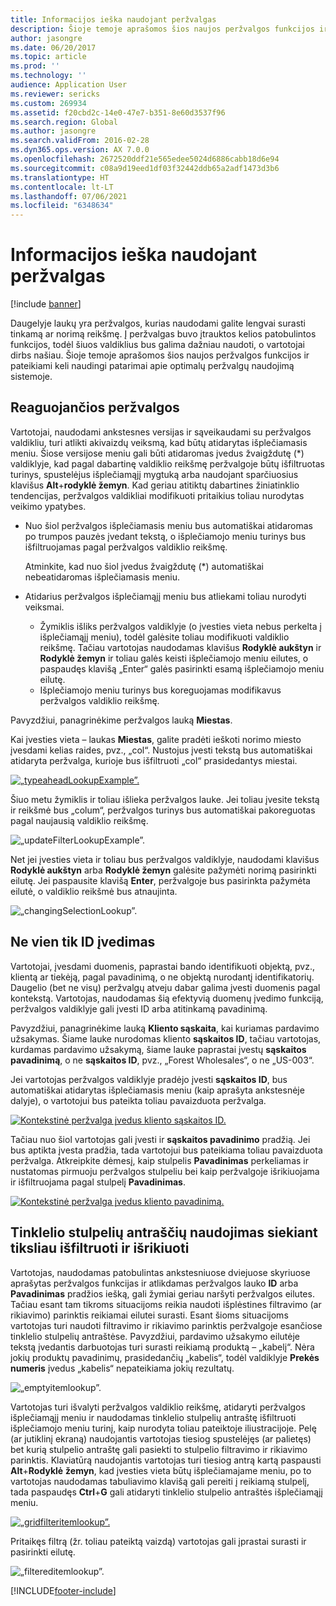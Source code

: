 ```yaml
---
title: Informacijos ieška naudojant peržvalgas
description: Šioje temoje aprašomos šios naujos peržvalgos funkcijos ir pateikiami keli naudingi patarimai apie optimalų peržvalgų naudojimą sistemoje.
author: jasongre
ms.date: 06/20/2017
ms.topic: article
ms.prod: ''
ms.technology: ''
audience: Application User
ms.reviewer: sericks
ms.custom: 269934
ms.assetid: f20cbd2c-14e0-47e7-b351-8e60d3537f96
ms.search.region: Global
ms.author: jasongre
ms.search.validFrom: 2016-02-28
ms.dyn365.ops.version: AX 7.0.0
ms.openlocfilehash: 2672520ddf21e565edee5024d6886cabb18d6e94
ms.sourcegitcommit: c08a9d19eed1df03f32442ddb65a2adf1473d3b6
ms.translationtype: HT
ms.contentlocale: lt-LT
ms.lasthandoff: 07/06/2021
ms.locfileid: "6348634"
---
```

# <a name="find-information-by-using-lookups"></a>Informacijos ieška naudojant peržvalgas

[!include [banner](../includes/banner.md)]

Daugelyje laukų yra peržvalgos, kurias naudodami galite lengvai surasti tinkamą ar norimą reikšmę. Į peržvalgas buvo įtrauktos kelios patobulintos funkcijos, todėl šiuos valdiklius bus galima dažniau naudoti, o vartotojai dirbs našiau. Šioje temoje aprašomos šios naujos peržvalgos funkcijos ir pateikiami keli naudingi patarimai apie optimalų peržvalgų naudojimą sistemoje.

## <a name="responsive-lookups"></a>Reaguojančios peržvalgos

Vartotojai, naudodami ankstesnes versijas ir sąveikaudami su peržvalgos valdikliu, turi atlikti akivaizdų veiksmą, kad būtų atidarytas išplečiamasis meniu. Šiose versijose meniu gali būti atidaromas įvedus žvaigždutę (\*) valdiklyje, kad pagal dabartinę valdiklio reikšmę peržvalgoje būtų išfiltruotas turinys, spustelėjus išplečiamąjį mygtuką arba naudojant sparčiuosius klavišus **Alt**+**rodyklė žemyn**. Kad geriau atitiktų dabartines žiniatinklio tendencijas, peržvalgos valdikliai modifikuoti pritaikius toliau nurodytas veikimo ypatybes.

- Nuo šiol peržvalgos išplečiamasis meniu bus automatiškai atidaromas po trumpos pauzės įvedant tekstą, o išplečiamojo meniu turinys bus išfiltruojamas pagal peržvalgos valdiklio reikšmę.

    Atminkite, kad nuo šiol įvedus žvaigždutę (\*) automatiškai nebeatidaromas išplečiamasis meniu.

- Atidarius peržvalgos išplečiamąjį meniu bus atliekami toliau nurodyti veiksmai.

    - Žymiklis išliks peržvalgos valdiklyje (o įvesties vieta nebus perkelta į išplečiamąjį meniu), todėl galėsite toliau modifikuoti valdiklio reikšmę. Tačiau vartotojas naudodamas klavišus **Rodyklė aukštyn** ir **Rodyklė žemyn** ir toliau galės keisti išplečiamojo meniu eilutes, o paspaudęs klavišą „Enter“ galės pasirinkti esamą išplečiamojo meniu eilutę.
    - Išplečiamojo meniu turinys bus koreguojamas modifikavus peržvalgos valdiklio reikšmę.

Pavyzdžiui, panagrinėkime peržvalgos lauką **Miestas**.

Kai įvesties vieta – laukas **Miestas**, galite pradėti ieškoti norimo miesto įvesdami kelias raides, pvz., „col“. Nustojus įvesti tekstą bus automatiškai atidaryta peržvalga, kurioje bus išfiltruoti „col“ prasidedantys miestai.

[![„typeaheadLookupExample”.](./media/typeaheadlookupexample.png)](./media/typeaheadlookupexample.png)

Šiuo metu žymiklis ir toliau išlieka peržvalgos lauke. Jei toliau įvesite tekstą ir reikšmė bus „colum“, peržvalgos turinys bus automatiškai pakoreguotas pagal naujausią valdiklio reikšmę.

![„updateFilterLookupExample”.](./media/updatefilterlookupexample.png)

Net jei įvesties vieta ir toliau bus peržvalgos valdiklyje, naudodami klavišus **Rodyklė aukštyn** arba **Rodyklė žemyn** galėsite pažymėti norimą pasirinkti eilutę. Jei paspausite klavišą **Enter**, peržvalgoje bus pasirinkta pažymėta eilutė, o valdiklio reikšmė bus atnaujinta.

![„changingSelectionLookup”.](./media/changingselectionlookup.png)

## <a name="typing-in-more-than-ids"></a>Ne vien tik ID įvedimas

Vartotojai, įvesdami duomenis, paprastai bando identifikuoti objektą, pvz., klientą ar tiekėją, pagal pavadinimą, o ne objektą nurodantį identifikatorių. Daugelio (bet ne visų) peržvalgų atveju dabar galima įvesti duomenis pagal kontekstą. Vartotojas, naudodamas šią efektyvią duomenų įvedimo funkciją, peržvalgos valdiklyje gali įvesti ID arba atitinkamą pavadinimą.

Pavyzdžiui, panagrinėkime lauką **Kliento sąskaita**, kai kuriamas pardavimo užsakymas. Šiame lauke nurodomas kliento **sąskaitos ID**, tačiau vartotojas, kurdamas pardavimo užsakymą, šiame lauke paprastai įvestų **sąskaitos pavadinimą**, o ne **sąskaitos ID**, pvz., „Forest Wholesales“, o ne „US-003“.

Jei vartotojas peržvalgos valdiklyje pradėjo įvesti **sąskaitos ID**, bus automatiškai atidarytas išplečiamasis meniu (kaip aprašyta ankstesnėje dalyje), o vartotojui bus pateikta toliau pavaizduota peržvalga.

[![Kontekstinė peržvalga įvedus kliento sąskaitos ID.](./media/howtocontextuallookups-1.png)](./media/howtocontextuallookups-1.png)

Tačiau nuo šiol vartotojas gali įvesti ir **sąskaitos pavadinimo** pradžią. Jei bus aptikta įvesta pradžia, tada vartotojui bus pateikiama toliau pavaizduota peržvalga. Atkreipkite dėmesį, kaip stulpelis **Pavadinimas** perkeliamas ir nustatomas pirmuoju peržvalgos stulpeliu bei kaip peržvalgoje išrikiuojama ir išfiltruojama pagal stulpelį **Pavadinimas**.

[![Kontekstinė peržvalga įvedus kliento pavadinimą.](./media/howtocontextuallookups-2.png)](./media/howtocontextuallookups-2.png)

## <a name="using-grid-column-headers-for-more-advanced-filtering-and-sorting"></a>Tinklelio stulpelių antraščių naudojimas siekiant tiksliau išfiltruoti ir išrikiuoti

Vartotojas, naudodamas patobulintas ankstesniuose dviejuose skyriuose aprašytas peržvalgos funkcijas ir atlikdamas peržvalgos lauko **ID** arba **Pavadinimas** pradžios iešką, gali žymiai geriau naršyti peržvalgos eilutes. Tačiau esant tam tikroms situacijoms reikia naudoti išplėstines filtravimo (ar rikiavimo) parinktis reikiamai eilutei surasti. Esant šioms situacijoms vartotojas turi naudoti filtravimo ir rikiavimo parinktis peržvalgoje esančiose tinklelio stulpelių antraštėse. Pavyzdžiui, pardavimo užsakymo eilutėje tekstą įvedantis darbuotojas turi surasti reikiamą produktą – „kabelį“. Nėra jokių produktų pavadinimų, prasidedančių „kabelis“, todėl valdiklyje **Prekės numeris** įvedus „kabelis“ nepateikiama jokių rezultatų.

![„emptyitemlookup”.](./media/emptyitemlookup.png)

Vartotojas turi išvalyti peržvalgos valdiklio reikšmę, atidaryti peržvalgos išplečiamąjį meniu ir naudodamas tinklelio stulpelių antraštę išfiltruoti išplečiamojo meniu turinį, kaip nurodyta toliau pateiktoje iliustracijoje. Pelę (ar jutiklinį ekraną) naudojantis vartotojas tiesiog spustelėjęs (ar palietęs) bet kurią stulpelio antraštę gali pasiekti to stulpelio filtravimo ir rikiavimo parinktis. Klaviatūrą naudojantis vartotojas turi tiesiog antrą kartą paspausti **Alt**+**Rodyklė** **žemyn**, kad įvesties vieta būtų išplečiamajame meniu, po to vartotojas naudodamas tabuliavimo klavišą gali pereiti į reikiamą stulpelį, tada paspaudęs **Ctrl**+**G** gali atidaryti tinklelio stulpelio antraštės išplečiamąjį meniu.

[![„gridfilteritemlookup”.](./media/gridfilteritemlookup.png)](./media/gridfilteritemlookup.png)

Pritaikęs filtrą (žr. toliau pateiktą vaizdą) vartotojas gali įprastai surasti ir pasirinkti eilutę.

![„filtereditemlookup”.](./media/filtereditemlookup.png)


[!INCLUDE[footer-include](../../../includes/footer-banner.md)]